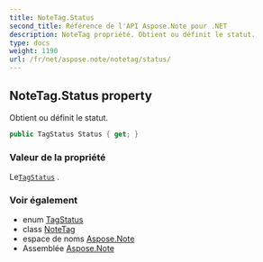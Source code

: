 ```yaml
---
title: NoteTag.Status
second_title: Référence de l'API Aspose.Note pour .NET
description: NoteTag propriété. Obtient ou définit le statut.
type: docs
weight: 1190
url: /fr/net/aspose.note/notetag/status/
---
```

## NoteTag.Status property

Obtient ou définit le statut.

```csharp
public TagStatus Status { get; }
```

### Valeur de la propriété

Le[`TagStatus`](../../tagstatus/) .

### Voir également

* enum [TagStatus](../../tagstatus/)
* class [NoteTag](../)
* espace de noms [Aspose.Note](../../notetag/)
* Assemblée [Aspose.Note](../../../)


